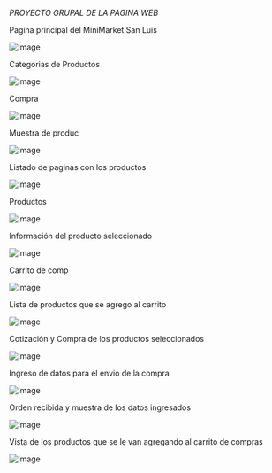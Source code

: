 *PROYECTO GRUPAL DE LA PAGINA WEB*


Pagina principal del MiniMarket San Luis

![image](https://github.com/juancarlos5623/wordpress/assets/127963030/7bb0692b-5309-45b0-922c-dd1c6a494392)





Categorias de Productos

![image](https://github.com/juancarlos5623/wordpress/assets/127963030/ee30cd1d-3a2a-4d41-a909-c65e35005074)



Compra

![image](https://github.com/juancarlos5623/wordpress/assets/127963030/5679cda1-b810-41f7-a931-0796cb27c189)



Muestra de produc

![image](https://github.com/juancarlos5623/wordpress/assets/127963030/bed1cde7-f5f9-41ff-949d-8e0778cea9b0)


Listado de paginas con los productos

![image](https://github.com/juancarlos5623/wordpress/assets/127963030/2b862f1d-1e7f-4099-8435-0cb7c01317af)


Productos

![image](https://github.com/juancarlos5623/wordpress/assets/127963030/de391875-48a6-4228-9ecd-9aabdfcfe639)


Información del producto seleccionado

![image](https://github.com/juancarlos5623/wordpress/assets/127963030/e2e39dde-a117-4a4a-b64f-24932224a1e9)



Carrito de comp

![image](https://github.com/juancarlos5623/wordpress/assets/127963030/ba71ac9e-2ab5-482f-a1c1-4a1871bf5c81)



Lista de productos que se agrego al carrito

![image](https://github.com/juancarlos5623/wordpress/assets/127963030/74d730eb-48ce-4a84-b981-8cb01968114e)



Cotización y Compra de los productos seleccionados

![image](https://github.com/juancarlos5623/wordpress/assets/127963030/b1f6c924-f128-4bf3-85d7-c14e21113585)



Ingreso de datos para el envio de la compra

![image](https://github.com/juancarlos5623/wordpress/assets/127963030/6bba6239-1d79-459c-8503-ecd1d9fb9bf5)



Orden recibida y muestra de los datos ingresados

![image](https://github.com/juancarlos5623/wordpress/assets/127963030/aa342633-c8ef-4167-87a3-397d15ac0847)



Vista de los productos que se le van agregando al carrito de compras

![image](https://github.com/juancarlos5623/wordpress/assets/127963030/305c4f07-fa76-46d8-bbd3-f42faf61f8a1)



